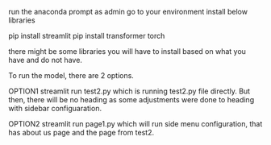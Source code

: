 run the anaconda prompt as admin
go to your environment
install below libraries

pip install streamlit
pip install transformer torch

there might be some libraries you will have to install based on what you have and do not have.

To run the model, there are 2 options.

OPTION1
streamlit run test2.py 
which is running test2.py file directly. But then, there will be no heading as some adjustments were done to heading with sidebar configuaration. 

OPTION2
streamlit run page1.py
which will run side menu configuration, that has about us page and the page from test2. 
